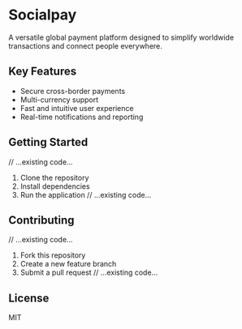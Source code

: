 # Socialpay

A versatile global payment platform designed to simplify worldwide transactions and connect people everywhere.

## Key Features
- Secure cross-border payments
- Multi-currency support
- Fast and intuitive user experience
- Real-time notifications and reporting

## Getting Started
// ...existing code...
1. Clone the repository
2. Install dependencies
3. Run the application
// ...existing code...

## Contributing
// ...existing code...
1. Fork this repository
2. Create a new feature branch
3. Submit a pull request
// ...existing code...

## License
MIT
